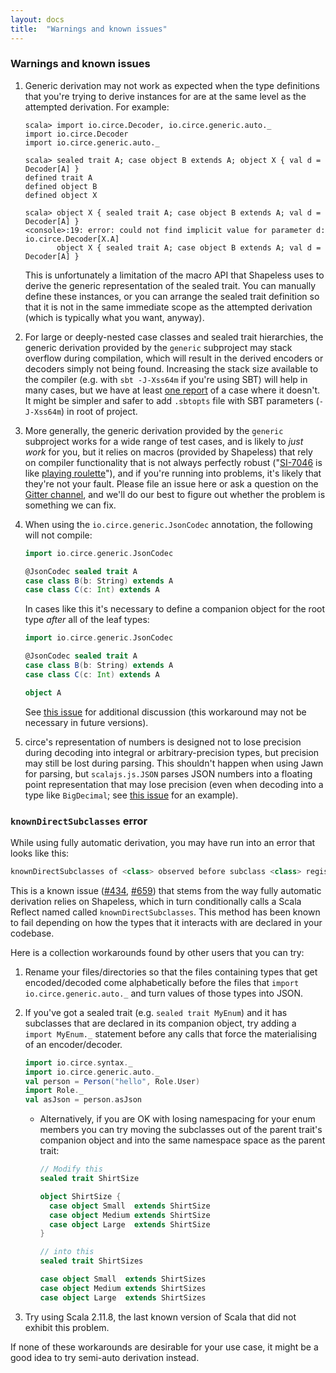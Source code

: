 ```yaml
---
layout: docs
title:  "Warnings and known issues"
---
```


### Warnings and known issues

1. Generic derivation may not work as expected when the type definitions that you're trying to
   derive instances for are at the same level as the attempted derivation. For example:

   ```
   scala> import io.circe.Decoder, io.circe.generic.auto._
   import io.circe.Decoder
   import io.circe.generic.auto._

   scala> sealed trait A; case object B extends A; object X { val d = Decoder[A] }
   defined trait A
   defined object B
   defined object X

   scala> object X { sealed trait A; case object B extends A; val d = Decoder[A] }
   <console>:19: error: could not find implicit value for parameter d: io.circe.Decoder[X.A]
          object X { sealed trait A; case object B extends A; val d = Decoder[A] }
   ```

   This is unfortunately a limitation of the macro API that Shapeless uses to derive the generic
   representation of the sealed trait. You can manually define these instances, or you can arrange
   the sealed trait definition so that it is not in the same immediate scope as the attempted
   derivation (which is typically what you want, anyway).

2. For large or deeply-nested case classes and sealed trait hierarchies, the generic derivation
   provided by the `generic` subproject may stack overflow during compilation, which will result in
   the derived encoders or decoders simply not being found. Increasing the stack size available to
   the compiler (e.g. with `sbt -J-Xss64m` if you're using SBT) will help in many cases, but we have
   at least [one report](http://stackoverflow.com/questions/33318802/scala-parse-json-of-more-than-22-elements-into-case-class/33319168?noredirect=1#comment55069438_33319168) of a case where it doesn't.
   It might be simpler and safer to add `.sbtopts` file with SBT parameters (`-J-Xss64m`) in root of project.

3. More generally, the generic derivation provided by the `generic` subproject works for a wide
   range of test cases, and is likely to _just work_ for you, but it relies on macros (provided by
   Shapeless) that rely on compiler functionality that is not always perfectly robust
   ("[SI-7046](https://issues.scala-lang.org/browse/SI-7046) is like [playing roulette](https://twitter.com/li_haoyi/status/637281580847878145)"), and if you're running into
   problems, it's likely that they're not your fault. Please file an issue here or ask a question on
   the [Gitter channel](https://gitter.im/circe/circe), and we'll do our best to figure out whether the problem is
   something we can fix.

4. When using the `io.circe.generic.JsonCodec` annotation, the following will not compile:

   ```scala
   import io.circe.generic.JsonCodec

   @JsonCodec sealed trait A
   case class B(b: String) extends A
   case class C(c: Int) extends A
   ```

   In cases like this it's necessary to define a companion object for the root type _after_ all of
   the leaf types:

   ```scala
   import io.circe.generic.JsonCodec

   @JsonCodec sealed trait A
   case class B(b: String) extends A
   case class C(c: Int) extends A

   object A
   ```

   See [this issue](https://github.com/circe/circe/issues/251) for additional discussion (this workaround may not be necessary in
   future versions).

5. circe's representation of numbers is designed not to lose precision during decoding into integral
   or arbitrary-precision types, but precision may still be lost during parsing. This shouldn't
   happen when using Jawn for parsing, but `scalajs.js.JSON` parses JSON numbers into a floating
   point representation that may lose precision (even when decoding into a type like `BigDecimal`;
   see [this issue](https://github.com/circe/circe/issues/262) for an example).

### `knownDirectSubclasses` error

While using fully automatic derivation, you may have run into an error that looks like this:

```scala
knownDirectSubclasses of <class> observed before subclass <class> registered
```

This is a known issue ([#434](https://github.com/circe/circe/issues/434), [#659](https://github.com/circe/circe/issues/639))
that stems from the way fully automatic derivation relies on Shapeless, which in turn conditionally
calls a Scala Reflect named called `knownDirectSubclasses`. This method has been known to fail depending
on how the types that it interacts with are declared in your codebase.

Here is a collection workarounds found by other users that you can try:

  1. Rename your files/directories so that the files containing types that get encoded/decoded come
     alphabetically before the files that `import io.circe.generic.auto._` and turn values of those
     types into JSON.
  2. If you've got a sealed trait (e.g. `sealed trait MyEnum`) and it has subclasses that are declared
     in its companion object, try adding a `import MyEnum._` statement before any calls that force the
     materialising of an encoder/decoder.

     ```scala
     import io.circe.syntax._
     import io.circe.generic.auto._
     val person = Person("hello", Role.User)
     import Role._
     val asJson = person.asJson
     ```

     * Alternatively, if you are OK with losing namespacing for your enum members you can try moving
       the subclasses out of the parent trait's companion object and into the same namespace space
       as the parent trait:

       ```scala
       // Modify this
       sealed trait ShirtSize

       object ShirtSize {
         case object Small  extends ShirtSize
         case object Medium extends ShirtSize
         case object Large  extends ShirtSize
       }

       // into this
       sealed trait ShirtSizes

       case object Small  extends ShirtSizes
       case object Medium extends ShirtSizes
       case object Large  extends ShirtSizes
       ```
   3. Try using Scala 2.11.8, the last known version of Scala that did not exhibit this problem.

If none of these workarounds are desirable for your use case, it might be a good idea to try semi-auto derivation instead.

